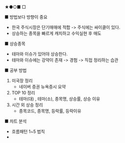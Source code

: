 ★●○■ □

■ 방법보다 방향이 중요
+ 한국 주식시장은 단기매매에 적합 -> 주식에는 싸이클이 있다.
+ 상승하는 종목을 빠르게 캐치하고 수익실현 후 매도

■ 상승종목 
+ 테마와 이슈가 있어야 상승한다.
+ 테마와 이슈에는 강약이 존재 -> 경험 -> 직접 정리하는 습관

■ 공부 방법
1. 미국장 정리
   + 네이버 증권 뉴욕증시 요약
2. TOP 10 정리
   + 테마(대) , 테마(소), 종목명, 상승률, 상승 이유
3. 시간 외 상승 정리
   + 종목코드, 종목명, 등락률, 등락이유

■ 차트 분석
+ 흐름패턴 1~5 법칙
+ 

